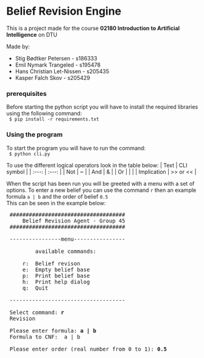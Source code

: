 # Belief Revision Engine

This is a project made for the course **02180 Introduction to Artificial Intelligence** on DTU 

Made by:
- Stig Bødtker Petersen - s186333
- Emil Nymark Trangeled - s195478
- Hans Christian Let-Nissen - s205435
- Kasper Falch Skov - s205429

### prerequisites

Before starting the python script you will have to install the required libraries using the following command: <br>
       ``` $ pip install -r requirements.txt```


### Using the program

To start the program you will have to run the command: <br>
       ``` $ python cli.py```

To use the different logical operators look in the table below:
|  Text | CLI symbol  |
| :---:  | :---:  |
| Not  | ~  |
| And  | &  |
| Or  | &#124;  |
| Implication  | >> or << |

When the script has been run you will be greeted with a menu with a set of options.
To enter a new belief you can use the command <code>r</code> then an example formula <code>a | b</code> and the order of belief <code>0.5</code><br>
This can be seen in the example below:
<pre>
 ####################################    
     Belief Revision Agent - Group 45    
 ####################################    

 ----------------menu----------------    

         available commands:

     r:  Belief revison
     e:  Empty belief base
     p:  Print belief base
     h:  Print help dialog
     q:  Quit

 ------------------------------------    

 Select command: <b>r</b>
 Revision

 Please enter formula: <b>a | b</b>
 Formula to CNF:  a | b 

 Please enter order (real number from 0 to 1): <b>0.5</b>
</pre>
